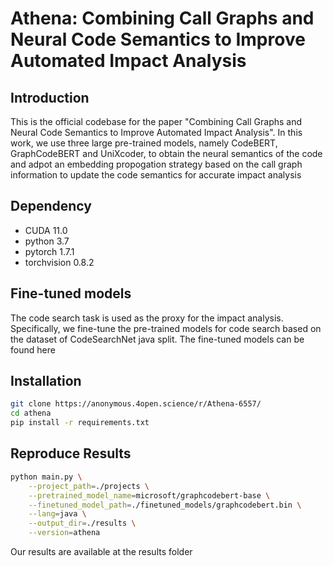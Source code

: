 # Athena: Combining Call Graphs and Neural Code Semantics to Improve Automated Impact Analysis

## Introduction
This is the official codebase for the paper "Combining Call Graphs and Neural Code Semantics to Improve Automated Impact Analysis". In this work, we use three large pre-trained models, namely CodeBERT, GraphCodeBERT and UniXcoder, to obtain the neural semantics of the code and adpot an embedding propogation strategy based on the call graph information to update the code semantics for accurate impact analysis

## Dependency
- CUDA 11.0
- python 3.7
- pytorch 1.7.1
- torchvision 0.8.2

## Fine-tuned models
The code search task is used as the proxy for the impact analysis. Specifically, we fine-tune the pre-trained models for code search based on the dataset of CodeSearchNet java split. The fine-tuned models can be found here

## Installation

```bash
git clone https://anonymous.4open.science/r/Athena-6557/
cd athena
pip install -r requirements.txt
```

## Reproduce Results

```bash
python main.py \
    --project_path=./projects \
    --pretrained_model_name=microsoft/graphcodebert-base \
    --finetuned_model_path=./finetuned_models/graphcodebert.bin \
    --lang=java \
    --output_dir=./results \
    --version=athena
```

Our results are available at the results folder

